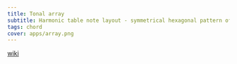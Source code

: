 ```yaml
---
title: Tonal array
subtitle: Harmonic table note layout - symmetrical hexagonal pattern of interval sequences
tags: chord
cover: apps/array.png
---
```



<client-only>
  <tonal-space />
</client-only>

[wiki](https://en.wikipedia.org/wiki/Harmonic_table_note_layout)